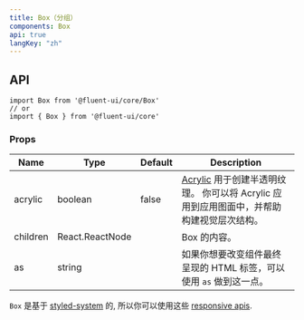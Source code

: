 ```yaml
---
title: Box（分组）
components: Box
api: true
langKey: "zh"
---
```


## API

```
import Box from '@fluent-ui/core/Box'
// or
import { Box } from '@fluent-ui/core'
```

### Props

| Name | Type | Default | Description |
| --- | --- | --- | --- |
| acrylic | boolean | false | [Acrylic](https://docs.microsoft.com/en-us/windows/uwp/design/style/acrylic) 用于创建半透明纹理。 你可以将 Acrylic 应用到应用图面中，并帮助构建视觉层次结构。 |
| children | React.ReactNode |  | Box 的内容。 |
| as | string |  | 如果你想要改变组件最终呈现的 HTML 标签，可以使用 `as` 做到这一点。 |

`Box` 是基于 [styled-system](https://styled-system.com/) 的, 所以你可以使用这些 [responsive apis](https://styled-system.com/table).

